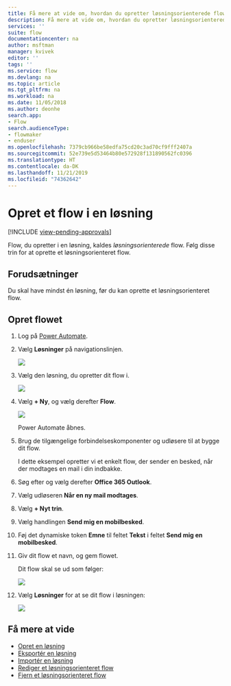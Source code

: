 ```yaml
---
title: Få mere at vide om, hvordan du opretter løsningsorienterede flow | Microsoft Docs
description: Få mere at vide om, hvordan du opretter løsningsorienterede flow.
services: ''
suite: flow
documentationcenter: na
author: msftman
manager: kvivek
editor: ''
tags: ''
ms.service: flow
ms.devlang: na
ms.topic: article
ms.tgt_pltfrm: na
ms.workload: na
ms.date: 11/05/2018
ms.author: deonhe
search.app:
- Flow
search.audienceType:
- flowmaker
- enduser
ms.openlocfilehash: 7379cb966be58edfa75cd20c3ad70cf9fff2407a
ms.sourcegitcommit: 52e739e5d53464b80e572928f131890562fc0396
ms.translationtype: HT
ms.contentlocale: da-DK
ms.lasthandoff: 11/21/2019
ms.locfileid: "74362642"
---
```

# <a name="create-a-flow-in-a-solution"></a>Opret et flow i en løsning
[!INCLUDE [view-pending-approvals](includes/cc-rebrand.md)]

Flow, du opretter i en løsning, kaldes *løsningsorienterede* flow. Følg disse trin for at oprette et løsningsorienteret flow.

## <a name="prerequisites"></a>Forudsætninger

Du skal have mindst én løsning, før du kan oprette et løsningsorienteret flow.

## <a name="create-the-flow"></a>Opret flowet 

1. Log på [Power Automate](https://flow.microsoft.com).
1. Vælg **Løsninger** på navigationslinjen.

   ![](./media/create-flow-solution/select-solutions-from-left-nav.png)

1. Vælg den løsning, du opretter dit flow i.

   ![](./media/create-flow-solution/new-solution-created.png)

1. Vælg **+ Ny**, og vælg derefter **Flow**.

   ![](./media/create-flow-solution/select-new-flow.png)

   Power Automate åbnes.

1. Brug de tilgængelige forbindelseskomponenter og udløsere til at bygge dit flow.

   I dette eksempel opretter vi et enkelt flow, der sender en besked, når der modtages en mail i din indbakke.
1. Søg efter og vælg derefter **Office 365 Outlook**.
1. Vælg udløseren **Når en ny mail modtages**.
1. Vælg **+ Nyt trin**.
1. Vælg handlingen **Send mig en mobilbesked**.
1. Føj det dynamiske token **Emne** til feltet **Tekst** i feltet **Send mig en mobilbesked**.
1. Giv dit flow et navn, og gem flowet.

   Dit flow skal se ud som følger:

   ![](./media/create-flow-solution/new-email-notification-flow.png)
   
1. Vælg **Løsninger** for at se dit flow i løsningen:

   ![](./media/create-flow-solution/new-flow-inside-solution.png)

## <a name="learn-more"></a>Få mere at vide

* [Opret en løsning](./overview-solution-flows.md)
* [Eksportér en løsning](./export-flow-solution.md)
* [Importér en løsning](./import-flow-solution.md)
* [Rediger et løsningsorienteret flow](./edit-solution-aware-flow.md)
* [Fjern et løsningsorienteret flow](./remove-solution-aware-flow.md)
